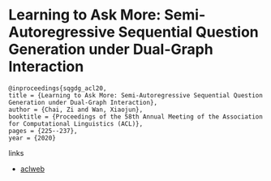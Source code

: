 # Learning to Ask More: Semi-Autoregressive Sequential Question Generation under Dual-Graph Interaction

```
@inproceedings{sqgdg_acl20,
title = {Learning to Ask More: Semi-Autoregressive Sequential Question Generation under Dual-Graph Interaction},
author = {Chai, Zi and Wan, Xiaojun},
booktitle = {Proceedings of the 58th Annual Meeting of the Association for Computational Linguistics (ACL)},
pages = {225--237},
year = {2020}
```

links
- [aclweb](https://www.aclweb.org/anthology/2020.acl-main.21/)
